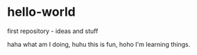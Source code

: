 # hello-world
first repository - ideas and stuff

haha what am I doing, huhu this is fun, hoho I'm learning things.

